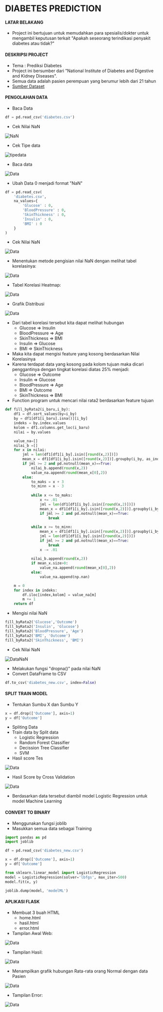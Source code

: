 # DIABETES PREDICTION

#### LATAR BELAKANG
- Project ini bertujuan untuk memudahkan para spesialis/dokter
untuk mengambil keputusan terkait "Apakah seseorang terindikasi penyakit diabetes atau tidak?"

#### DESKRIPSI PROJECT
- Tema : Prediksi Diabetes
- Project ini bersumber dari "National Institute of Diabetes and Digestive and Kidney Diseases".
- Semua data adalah pasien perempuan yang berumur lebih dari 21 tahun
- [Sumber Dataset](https://www.kaggle.com/uciml/pima-indians-diabetes-database)

#### PENGOLAHAN DATA
- Baca Data
```python
df = pd.read_csv('diabetes.csv')
```
- Cek Nilai NaN

![NaN](gambar/4.JPG)

- Cek Tipe data

![tipedata](gambar/2.JPG)

- Baca data

![Data](gambar/3.JPG)

- Ubah Data 0 menjadi format "NaN"
```python
df = pd.read_csv(
    'diabetes.csv',
    na_values={ 
        'Glucose' : 0,
        'BloodPressure' : 0,
        'SkinThickness' : 0,
        'Insulin' : 0,
        'BMI' : 0
    }
)
```
- Cek Nilai NaN

![Data](gambar/1.JPG)

- Menentukan metode pengisian nilai NaN dengan melihat tabel korelasinya:

![Data](gambar/5.JPG)

- Tabel Korelasi Heatmap:

![Data](gambar/13.PNG)

- Grafik Distribusi

![Data](gambar/14.PNG)

- Dari tabel korelasi tersebut kita dapat melihat hubungan
  - Glucose         => Insulin
  - BloodPressure   => Age
  - SkinThickness   => BMI
  - Insulin         => Glucose
  - BMI             => SkinThickness
- Maka kita dapat mengisi feature yang kosong berdasarkan Nilai Korelasinya
- Karena terdapat data yang kosong pada kolom tujuan maka dicari penggantinya dengan tingkat korelasi diatas 25% menjadi:
  - Glucose         => Outcome
  - Insulin         => Glucose
  - BloodPressure   => Age
  - BMI             => Outcome
  - SkinThickness   => BMI
- Function program untuk mencari nilai rata2 berdasarkan feature tujuan
```python
def fill_byRata2(i_baru,i_by):
    df1 = df.sort_values(by=i_by)
    by = df1[df1[i_baru].isna()][i_by]
    indeks = by.index.values
    kolom = df1.columns.get_loc(i_baru)
    nilai = by.values

    value_na=[]
    nilai_b =[]
    for x in nilai:
        jml = len(df1[df1[i_by].isin([round(x,2)])])
        mean_x = df1[df1[i_by].isin([round(x,2)])].groupby(i_by, as_index=False).mean()[i_baru].values
        if jml >= 2 and pd.notnull(mean_x)==True:
            nilai_b.append(round(x,2))
            value_na.append(round(mean_x[0],2))
        else:
            to_maks = x + 3
            to_minn = x - 3
            
            while x <= to_maks:                
                x += .01
                jml = len(df1[df1[i_by].isin([round(x,2)])])
                mean_x = df1[df1[i_by].isin([round(x,2)])].groupby(i_by, as_index=False).mean()[i_baru].values
                if jml >= 2 and pd.notnull(mean_x)==True:
                    break
    
            while x >= to_minn:
                mean_x = df1[df1[i_by].isin([round(x,2)])].groupby(i_by, as_index=False).mean()[i_baru].values
                jml = len(df1[df1[i_by].isin([round(x,2)])])
                if jml >= 2 and pd.notnull(mean_x)==True:
                    break
                x -= .01
                                
            nilai_b.append(round(x,2))
            if mean_x.size>0:
                value_na.append(round(mean_x[0],2))
            else:
                value_na.append(np.nan)

    m = 0
    for index in indeks:
        df.iloc[index,kolom] = value_na[m]
        m += 1
    return df
```

- Mengisi nilai NaN
```python
fill_byRata2('Glucose','Outcome')
fill_byRata2('Insulin', 'Glucose')
fill_byRata2('BloodPressure', 'Age')
fill_byRata2('BMI', 'Outcome')
fill_byRata2('SkinThickness', 'BMI')
```
- Cek Nilai NaN

![DataNaN](gambar/6.JPG)

- Melakukan fungsi "dropna()" pada nilai NaN
- Convert DataFrame to CSV
```python
df.to_csv('diabetes_new.csv', index=False)
```


#### SPLIT TRAIN MODEL
- Tentukan Sumbu X dan Sumbu Y
```python
x = df.drop(['Outcome'], axis=1)
y = df['Outcome']
```
- Spliting Data
- Train data by Split data
  - Logistic Regression
  - Random Forest Classifier
  - Decission Tree Classifier
  - SVM
- Hasil score Tes

![Data](gambar/7.JPG)

- Hasil Score by Cross Validation

![Data](gambar/8.JPG)

- Berdasarkan data tersebut diambil model Logistic Regression untuk model Machine Learning


#### CONVERT TO BINARY
- Menggunakan fungsi joblib
- Masukkan semua data sebagai Training
```python
import pandas as pd
import joblib

df = pd.read_csv('diabetes_new.csv')

x = df.drop(['Outcome'], axis=1)
y = df['Outcome']

from sklearn.linear_model import LogisticRegression
model = LogisticRegression(solver='lbfgs', max_iter=500)
model.fit(x, y)

joblib.dump(model, 'modelML')
```

#### APLIKASI FLASK
- Membuat 3 buah HTML
  - home.html
  - hasil.html
  - error.html
- Tampilan Awal Web:

![Data](gambar/9.JPG)

- Tampilan Hasil:

![Data](gambar/10.JPG)

- Menampilkan grafik hubungan Rata-rata orang Normal dengan data Pasien

![Data](gambar/12.PNG)

- Tampilan Error:

![Data](gambar/11.JPG)

